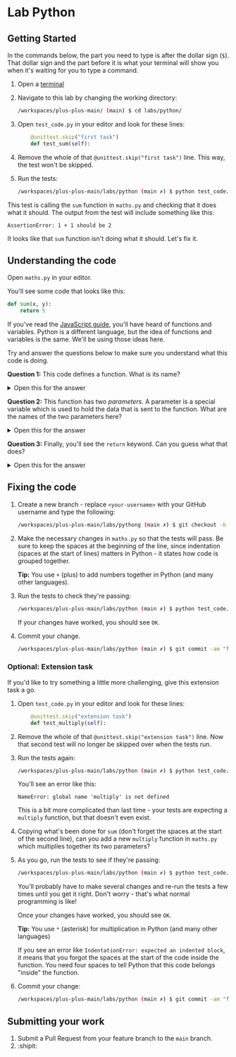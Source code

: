 # Lab Python

## Getting Started

In the commands below, the part you need to type is after the dollar sign (`$`). That dollar sign and the part before it is what your terminal will show you when it's waiting for you to type a command.

1. Open a [terminal](https://codechica.ca/guides/terminal.html)
1. Navigate to this lab by changing the working directory:

    ```bash
    /workspaces/plus-plus-main/ (main) $ cd labs/python/
    ```

1. Open `test_code.py` in your editor and look for these lines:

    ```python
        @unittest.skip("first task")
        def test_sum(self):
    ```

1. Remove the whole of that `@unittest.skip("first task")` line. This way, the test won't be skipped.

1. Run the tests:

    ```bash
    /workspaces/plus-plus-main/labs/python (main ✗) $ python test_code.py
    ```

This test is calling the `sum` function in `maths.py` and checking that it does what it should. The output from the test will include something like this:

```shell
AssertionError: 1 + 1 should be 2
```

It looks like that `sum` function isn't doing what it should. Let's fix it.

## Understanding the code

Open `maths.py` in your editor.

You'll see some code that looks like this:

```python
def sum(x, y):
    return 5
```

If you've read the [JavaScript guide](https://codechica.ca/guides/javascript.html), you'll have heard of functions and variables. Python is a different language, but the idea of functions and variables is the same. We'll be using those ideas here.

Try and answer the questions below to make sure you understand what this code is doing.

**Question 1:** This code defines a function. What is its name?

<details>
<summary>Open this for the answer</summary>

The function is called `sum`. The keyword `def` at the beginning means that a function is being **def**ined.
</details>

**Question 2:** This function has two _parameters_. A parameter is a special variable which is used to hold the data that is sent to the function. What are the names of the two parameters here?

<details>
<summary>Open this for the answer</summary>

The parameters are `x` and `y`. Normally it's better to use more descriptive names for parameters and variables, but for simple code like this, `x` and `y` are fine names.

Since our function is called `sum` and has two parameters, you could call it and provide it with its data by writing some code like this:

```python
sum(10, 20)
```

There's code like this in the tests.
</details>

**Question 3:** Finally, you'll see the `return` keyword. Can you guess what that does?

<details>
<summary>Open this for the answer</summary>

`return` is used here to send a value back to the code which called the function. In this case, the function is called by the test and the test then examines the value that it gets back.
</details>

## Fixing the code

1. Create a new branch - replace `<your-username>` with your GitHub username and type the following:

    ```bash
    /workspaces/plus-plus-main/labs/pythong (main ✗) $ git checkout -b <your-username>-branch
    ```
1. Make the necessary changes in `maths.py` so that the tests will pass. Be sure to keep the spaces at the beginning of the line, since indentation (spaces at the start of lines) matters in Python - it states how code is grouped together.

    **Tip:** You use `+` (plus) to add numbers together in Python (and many other languages).

1. Run the tests to check they're passing:

    ```bash
    /workspaces/plus-plus-main/labs/python (main ✗) $ python test_code.py
    ```

    If your changes have worked, you should see `OK`.

1. Commit your change.

    ```bash
    /workspaces/plus-plus-main/labs/python (main ✗) $ git commit -am "fix: make the sum function work"
    ```

### Optional: Extension task

If you'd like to try something a little more challenging, give this extension task a go.

1. Open `test_code.py` in your editor and look for these lines:

    ```python
        @unittest.skip("extension task")
        def test_multiply(self):
    ```

1. Remove the whole of that `@unittest.skip("extension task")` line. Now that second test will no longer be skipped over when the tests run.

1. Run the tests again:

    ```bash
    /workspaces/plus-plus-main/labs/python (main ✗) $ python test_code.py
    ```

    You'll see an error like this:

    ```shell
    NameError: global name 'multiply' is not defined
    ```

    This is a bit more complicated than last time - your tests are expecting a `multiply` function, but that doesn't even exist.

1. Copying what's been done for `sum` (don't forget the spaces at the start of the second line), can you add a new `multiply` function in `maths.py` which multiplies together its two parameters?

1. As you go, run the tests to see if they're passing:

    ```bash
    /workspaces/plus-plus-main/labs/python (main ✗) $ python test_code.py
    ```

    You'll probably have to make several changes and re-run the tests a few times until you get it right. Don't worry - that's what normal programming is like!

    Once your changes have worked, you should see `OK`.

    **Tip:** You use `*` (asterisk) for multiplication in Python (and many other languages)

    If you see an error like `IndentationError: expected an indented block`, it means that you forgot the spaces at the start of the code inside the function. You need four spaces to tell Python that this code belongs "inside" the function.

1. Commit your change:

    ```bash
    /workspaces/plus-plus-main/labs/python (main ✗) $ git commit -am "feat: add a multiply function"
    ```

## Submitting your work

1. Submit a Pull Request from your feature branch to the `main` branch.
1. :shipit:
